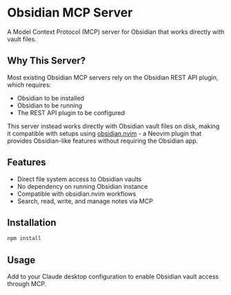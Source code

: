 # Obsidian MCP Server

A Model Context Protocol (MCP) server for Obsidian that works directly with vault files.

## Why This Server?

Most existing Obsidian MCP servers rely on the Obsidian REST API plugin, which requires:
- Obsidian to be installed
- Obsidian to be running
- The REST API plugin to be configured

This server instead works directly with Obsidian vault files on disk, making it compatible with setups using [obsidian.nvim](https://github.com/obsidian-nvim/obsidian.nvim) - a Neovim plugin that provides Obsidian-like features without requiring the Obsidian app.

## Features

- Direct file system access to Obsidian vaults
- No dependency on running Obsidian instance
- Compatible with obsidian.nvim workflows
- Search, read, write, and manage notes via MCP

## Installation

```bash
npm install
```

## Usage

Add to your Claude desktop configuration to enable Obsidian vault access through MCP.
